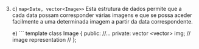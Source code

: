3. c) `map<Date, vector<Image>>` 
	   Esta estrutura de dados permite que a cada data possam corresponder várias imagens e que se possa aceder facilmente a uma determinada imagem a partir da data correspondente.
	   
   e) ```
	   template <class T>
       class Image {
			public:
				//...
			private:
				vector <vector<T>> img; // image representation
				//
	};
	  ```